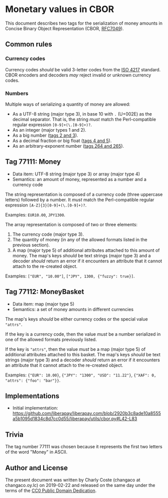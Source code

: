 # Monetary values in CBOR

This document describes two tags for the serialization of money amounts in Concise Binary Object Representation (CBOR, [RFC7049](https://tools.ietf.org/html/rfc7049)).

## Common rules

### Currency codes

Currency codes *should* be valid 3-letter codes from the [ISO 4217](https://en.wikipedia.org/wiki/ISO_4217) standard. CBOR encoders and decoders *may* reject invalid or unknown currency codes.

### Numbers

Multiple ways of serializing a quantity of money are allowed:

- As a UTF-8 string (major type 3), in base 10 with `.` (U+002E) as the decimal separator. That is, the string *must* match the Perl-compatible regular expression `[0-9]+(\.[0-9]+)?`.
- As an integer (major types 1 and 2).
- As a big number ([tags 2 and 3](https://tools.ietf.org/html/rfc7049#section-2.4.2)).
- As a decimal fraction or big float ([tags 4 and 5](https://tools.ietf.org/html/rfc7049#section-2.4.3)).
- As an arbitrary-exponent number ([tags 264 and 265](http://peteroupc.github.io/CBOR/bigfrac.html)).

## Tag 77111: Money

- Data item: UTF-8 string (major type 3) or array (major type 4)
- Semantics: an amount of money, represented as a number and a currency code

The string representation is composed of a currency code (three uppercase letters) followed by a number. It *must* match the Perl-compatible regular expression `[A-Z]{3}[0-9]+(\.[0-9]+)?`.

Examples: `EUR10.00`, `JPY1300`.

The array representation is composed of two or three elements:

1. The currency code (major type 3).
2. The quantity of money (in any of the allowed formats listed in the previous section).
3. A map (major type 5) of additional attributes attached to this amount of money. The map's keys *should* be text strings (major type 3) and a decoder *should* return an error if it encounters an attribute that it cannot attach to the re-created object.

Examples: `["EUR", "10.00"]`, `["JPY", 1300, {"fuzzy": true}]`.

## Tag 77112: MoneyBasket

- Data item: map (major type 5)
- Semantics: a set of money amounts in different currencies

The map's keys *should* be either currency codes or the special value `"attrs"`.

If the key is a currency code, then the value *must* be a number serialized in one of the allowed formats previously listed.

If the key is `"attrs"`, then the value *must* be a map (major type 5) of additional attributes attached to this basket. The map's keys *should* be text strings (major type 3) and a decoder *should* return an error if it encounters an attribute that it cannot attach to the re-created object.

Examples: `{"EUR": 10.00}`, `{"JPY": "1300", "USD": "11.22"}`, `{"XAF": 0, "attrs": {"foo": "bar"}}`.

## Implementations

- Initial implementation: https://github.com/liberapay/liberapay.com/blob/2920b3c8ade10a8555a5b1095d1834c8d7cc0d55/liberapay/utils/cbor.py#L42-L83

## Trivia

The tag number 77111 was chosen because it represents the first two letters of the word "Money" in ASCII.

## Author and License

The present document was written by Charly Coste (changaco at changaco.oy.lc) on 2019-02-22 and released on the same day under the terms of the [CC0 Public Domain Dedication](https://creativecommons.org/publicdomain/zero/1.0/).
